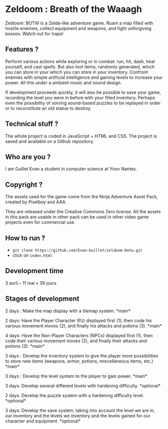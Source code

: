 # **Zeldoom : Breath of the Waaagh**
Zeldoom: BOTW is a Zelda-like adventure game. Roam a map filled with hostile enemies, collect equipment and weapons, and fight unforgiving bosses. Watch out for traps!



## **Features ?**
Perform various actions while exploring or in combat: run, hit, dash, heal yourself, and cast spells. But also loot items, randomly generated, which you can store in your which you can store in your inventory. Confront enemies with simple artificial intelligence and gaining levels to increase your power. All this under a ambient music and sound design.

If development proceeds quickly, it will also be possible to save your game, recording the level you were in before with your filled inventory. Perhaps even the possibility of solving sound-based puzzles to be replayed in order or to reconstitute an old statue to destroy.



## **Technical stuff ?**
The whole project is coded in JavaScript + HTML and CSS. The project is saved and available on a Github repository.



## **Who are you ?**
I am Guillet Evan a student in computer science at Ynov Nantes.



## **Copyright ?**
The assets used for the game come from the Ninja Adventure Asset Pack, created by Pixelboy and AAA.

They are released under the Creative Commons Zero license. All the assets in this pack are usable in other pack can be used in other video game projects even for commercial use.



## **How to run ?**
- `git clone https://github.com/Evan-Guillet/zeldoom-botw.git`
- click on `index.html`



## **Development time**
3 avril – 11 mai • 39 jours



## **Stages of development**
2 days :
Make the map display with a tilemap system.
\*main\*

2 days:
Have the Player Character (PJ) displayed first (1), then code his various movement moves (2), and finally his attacks and potions (3).
\*main\*

4 days:
Have the Non-Player Characters (NPCs) displayed first (1), then code their various movement moves (2), and finally their attacks and potions (3).
\*main\*

3 days :
Develop the inventory system to give the player more possibilities to store new items (weapons, armor, potions, miscellaneous items, etc.)
\*main\*

3 days :
Develop the level system to the player to gain power.
\*main\*

3 days:
Develop several different levels with hardening difficulty.
\*optional\*

2 days:
Develop the puzzle system with a hardening difficulty level.
\*optional\*

3 days:
Develop the save system, taking into account the level we are in, our inventory and the levels we inventory and the levels gained for our character and equipment.
\*optional\*